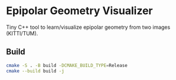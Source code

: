 # Epipolar Geometry Visualizer

Tiny C++ tool to learn/visualize epipolar geometry from two images (KITTI/TUM).

## Build
```bash
cmake -S . -B build -DCMAKE_BUILD_TYPE=Release
cmake --build build -j

